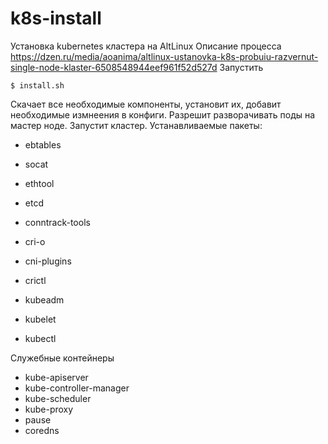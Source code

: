 # k8s-install
Установка kubernetes кластера на AltLinux
Описание процесса https://dzen.ru/media/aoanima/altlinux-ustanovka-k8s-probuiu-razvernut-single-node-klaster-6508548944eef961f52d527d
Запустить
```
$ install.sh
```
Скачает все необходимые компоненты, установит их, добавит необходимые измнеения в конфиги. Разрешит разворачивать поды на мастер ноде. Запустит кластер. 
Устанавливаемые пакеты:
* ebtables
* socat
* ethtool
* etcd
* conntrack-tools

* cri-o
* cni-plugins
* crictl
* kubeadm
* kubelet
* kubectl

  
Служебные контейнеры 
* kube-apiserver
* kube-controller-manager
* kube-scheduler
* kube-proxy
* pause
* coredns
